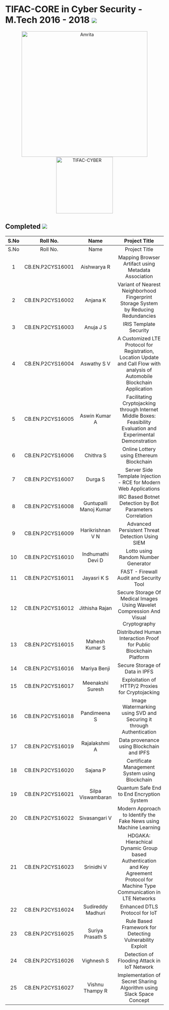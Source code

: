 
# TIFAC-CORE in Cyber Security - M.Tech 2016 - 2018 ![](https://img.shields.io/badge/-Live-brightgreen)

<p align="center">
    <img src="https://amrita-tifac-cyber-blockchain.github.io/Amrita-TIFAC-Cyber-Blockchain/AVV_PNG.png" alt ="Amrita" width="400" />
    <img src="https://amrita-tifac-cyber-blockchain.github.io/Amrita-TIFAC-Cyber-Blockchain/TIFAC-CORE_in_Cyber_Security.png" alt ="TIFAC-CYBER" width="180" />
</p>

## Completed ![](https://img.shields.io/badge/-Completed-darkgreen)

| S.No | Roll No. | Name | Project Title | 
|:----:|:-----------:|:----:|:----:|
| S.No | Roll No. | Name | Project Title | 
| 1 | CB.EN.P2CYS16001 | Aishwarya R | Mapping Browser Artifact using Metadata Association | 
| 2 | CB.EN.P2CYS16002 | Anjana K | Variant of Nearest Neighborhood Fingerprint Storage System by Reducing Redundancies | 
| 3 | CB.EN.P2CYS16003 | Anuja J S | IRIS Template Security | 
| 4 | CB.EN.P2CYS16004 | Aswathy S V | A Customized LTE Protocol for Registration, Location Update and Call Flow with analysis of Automobile Blockchain Application | 
| 5 | CB.EN.P2CYS16005 | Aswin Kumar A | Facilitating Cryptojacking through Internet Middle Boxes: Feasibility Evaluation and Experimental Demonstration | 
| 6 | CB.EN.P2CYS16006 | Chithra S | Online Lottery using Ethereum Blockchain | 
| 7 | CB.EN.P2CYS16007 | Durga S | Server Side Template Injection - RCE for Modern Web Applications | 
| 8 | CB.EN.P2CYS16008 | Guntupalli Manoj Kumar | IRC Based Botnet Detection by Bot Parameters Correlation | 
| 9 | CB.EN.P2CYS16009 | Harikrishnan V N | Advanced Persistent Threat Detection Using SIEM | 
| 10 | CB.EN.P2CYS16010 | Indhumathi Devi D | Lotto using Random Number Generator | 
| 11 | CB.EN.P2CYS16011 | Jayasri K S | FAST - Firewall Audit and Security Tool | 
| 12 | CB.EN.P2CYS16012 | Jithisha Rajan | Secure Storage Of Medical Images Using Wavelet Compression And Visual Cryptography | 
| 13 | CB.EN.P2CYS16015 | Mahesh Kumar S | Distributed Human Interaction Proof for Public Blockchain Platform | 
| 14 | CB.EN.P2CYS16016 | Mariya Benji | Secure Storage of Data in IPFS | 
| 15 | CB.EN.P2CYS16017 | Meenakshi Suresh | Exploitation of HTTP/2 Proxies for Cryptojacking | 
| 16 | CB.EN.P2CYS16018 | Pandimeena S | Image Watermarking using SVD and Securing it through Authentication | 
| 17 | CB.EN.P2CYS16019 | Rajalakshmi A | Data provenance using Blockchain and IPFS | 
| 18 | CB.EN.P2CYS16020 | Sajana P | Certificate Management System using Blockchain | 
| 19 | CB.EN.P2CYS16021 | Silpa Viswambaran | Quantum Safe End to End Encryption System | 
| 20 | CB.EN.P2CYS16022 | Sivasangari V | Modern Approach to Identify the Fake News using Machine Learning | 
| 21 | CB.EN.P2CYS16023 | Srinidhi V | HDGAKA: Hierachical Dynamic Group based Authentication and Key Agreement Protocol for Machine Type Communication in LTE Networks | 
| 22 | CB.EN.P2CYS16024 | Sudireddy Madhuri | Enhanced DTLS Protocol for IoT | 
| 23 | CB.EN.P2CYS16025 | Suriya Prasath S | Rule Based Framework for Detecting Vulnerability Exploit | 
| 24 | CB.EN.P2CYS16026 | Vighnesh S | Detection of Flooding Attack in IoT Network | 
| 25 | CB.EN.P2CYS16027 | Vishnu Thampy R | Implementation of Secret Sharing Algorithm using Slack Space Concept | 

